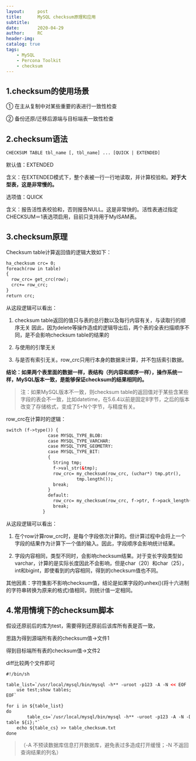 ```yaml
---
layout:     post
title:      MySQL checksum原理和应用
subtitle:  	
date:       2020-04-29
author:     RC
header-img: 
catalog: true
tags:
    - MySQL
    - Percona Toolkit
    - checksum
---
```


## 1.checksum的使用场景

① 在主从复制中对某些重要的表进行一致性检查

② 备份还原/迁移后源端与目标端表一致性检查

## 2.checksum语法

```html
CHECKSUM TABLE tbl_name [, tbl_name] ... [QUICK | EXTENDED]
```

默认值：EXTENDED

含义：在EXTENDED模式下，整个表被一行一行地读取，并计算校验和。**对于大型表，这是非常慢的。**

选项值：QUICK

含义：报告活性表校验和，否则报告NULL。这是非常快的。活性表通过指定CHECKSUM＝1表选项启用，目前只支持用于MyISAM表。


## 3.checksum原理

Checksum table计算返回值的逻辑大致如下：

```html
ha_checksum crc= 0;
foreach(row in table)
{
  row_crc= get_crc(row);
  crc+= row_crc;
}
return crc;
```

从这段逻辑可以看出：

1. checksum table返回的值只与表的总行数以及每行内容有关，与读取行的顺序无关
因此，因为delete等操作造成的逻辑导出后，两个表的全表扫描顺序不同，是不会影响checksum table的结果的

2. 与使用的引擎无关

3. 与是否有索引无关。row_crc只用行本身的数据来计算，并不包括索引数据。

**结论：如果两个表里面的数据一样，表结构（列内容和顺序一样），操作系统一样，MySQL版本一致，是能够保证checksum的结果相同的。**


> 注：如果MySQL版本不一致，则checksum table的返回值对于某些含某些字段的表会不一致，比如datetime，在5.6.4以前是固定8字节，之后的版本改变了存储格式，变成了5+N个字节，与精度有关。

row_crc在计算时的逻辑：

```html
switch (f->type()) {
                case MYSQL_TYPE_BLOB:
                case MYSQL_TYPE_VARCHAR:
                case MYSQL_TYPE_GEOMETRY:
                case MYSQL_TYPE_BIT:
                {   
                  String tmp;
                  f->val_str(&tmp);
                  row_crc= my_checksum(row_crc, (uchar*) tmp.ptr(),
                           tmp.length());
                  break;
                }   
                default:
                  row_crc= my_checksum(row_crc, f->ptr, f->pack_length());
                  break;
              }   
```

从这段逻辑可以看出：

1. 在个row计算row_crc时，是每个字段依次计算的。但计算过程中会将上一个字段的结果作为计算下一个值的输入。因此，字段顺序会影响统计结果。

2. 字段内容相同，类型不同时，会影响checksum结果。对于变长字段类型如varchar，计算的是实际长度因此不会影响，但是char（20）和char（25），int和bigint，即使看到的内容相同，得到的checksum值也不同。

其他因素：字符集影不影响checksum值，结论是如果字段的unhex()(将十六进制的字符串转换为原来的格式)值相同，则统计值一定相同。

## 4.常用情境下的checksum脚本

假设还原前后的库为test，需要得到还原前后该库所有表是否一致，

思路为得到源端所有表的checksum值->文件1

得到目标端所有表的checksum值->文件2

diff比较两个文件即可

```html
#!/bin/sh 

table_list=`/usr/local/mysql/bin/mysql -h** -uroot -p123 -A -N << EOF | tail -n +3
    use test;show tables;
EOF`

for i in ${table_list}
do
        table_cs=`/usr/local/mysql/bin/mysql -h** -uroot -p123 -A -N -D test -e "checksum 
table ${i};"`
    echo ${table_cs} >> table_checksum.txt
done
```

>（-A 不预读数据库信息打开数据库，避免表过多造成打开缓慢；-N 不返回查询结果的列名）
